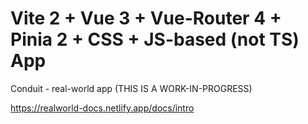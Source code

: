 # Vite 2 + Vue 3 + Vue-Router 4 + Pinia 2 + CSS + JS-based (not TS) App

Conduit - real-world app (THIS IS A WORK-IN-PROGRESS) 

https://realworld-docs.netlify.app/docs/intro 
